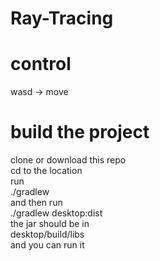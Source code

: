 # Ray-Tracing

# control
wasd -> move



# build the project 
clone or download this repo\
cd to the location\
run\
./gradlew\
and then run\
./gradlew desktop:dist\
the jar should be in\
desktop/build/libs\
and you can run it

